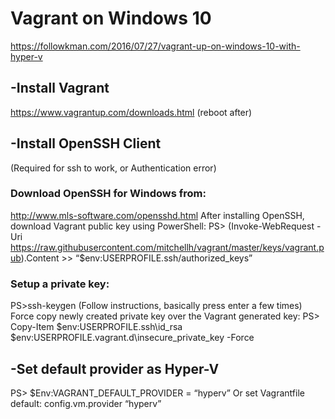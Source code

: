 # Vagrant on Windows 10

https://followkman.com/2016/07/27/vagrant-up-on-windows-10-with-hyper-v


## -Install Vagrant
https://www.vagrantup.com/downloads.html
(reboot after)

## -Install OpenSSH Client
(Required for ssh to work, or Authentication error)
### Download OpenSSH for Windows from:
http://www.mls-software.com/opensshd.html
After installing OpenSSH, download Vagrant public key using PowerShell:
PS> (Invoke-WebRequest -Uri https://raw.githubusercontent.com/mitchellh/vagrant/master/keys/vagrant.pub).Content >> “$env:USERPROFILE\.ssh/authorized_keys”
### Setup a private key:
PS>ssh-keygen
(Follow instructions, basically press enter a few times)
Force copy newly created private key over the Vagrant generated key:
PS> Copy-Item $env:USERPROFILE\.ssh\id_rsa $env:USERPROFILE\.vagrant.d\insecure_private_key -Force

## -Set default provider as Hyper-V
PS> $Env:VAGRANT_DEFAULT_PROVIDER = “hyperv”
Or set Vagrantfile default:
config.vm.provider “hyperv”

